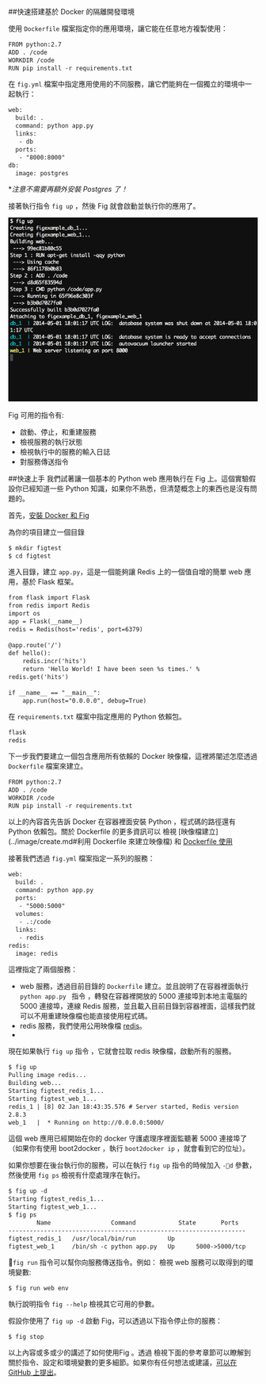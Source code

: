 ##快速搭建基於 Docker 的隔離開發環境

使用 `Dockerfile` 檔案指定你的應用環境，讓它能在任意地方複製使用：

```
FROM python:2.7
ADD . /code
WORKDIR /code
RUN pip install -r requirements.txt
```

在 `fig.yml` 檔案中指定應用使用的不同服務，讓它們能夠在一個獨立的環境中一起執行：

```
web:
  build: .
  command: python app.py
  links:
   - db
  ports:
   - "8000:8000"
db:
  image: postgres
```
**注意不需要再額外安裝 Postgres 了！*

接著執行指令 `fig up` ，然後 Fig 就會啟動並執行你的應用了。

![Docker](../_images/fig-example-large.png)

Fig 可用的指令有:

* 啟動、停止，和重建服務
*  檢視服務的執行狀態
*  檢視執行中的服務的輸入日誌
* 對服務傳送指令

##快速上手
我們試著讓一個基本的 Python web 應用執行在 Fig 上。這個實驗假設你已經知道一些 Python 知識，如果你不熟悉，但清楚概念上的東西也是沒有問題的。

首先，[安裝 Docker 和 Fig](install.md)

為你的項目建立一個目錄

```
$ mkdir figtest
$ cd figtest
```
進入目錄，建立 `app.py`，這是一個能夠讓 Redis 上的一個值自增的簡單 web 應用，基於 Flask 框架。

```
from flask import Flask
from redis import Redis
import os
app = Flask(__name__)
redis = Redis(host='redis', port=6379)

@app.route('/')
def hello():
    redis.incr('hits')
    return 'Hello World! I have been seen %s times.' % redis.get('hits')

if __name__ == "__main__":
    app.run(host="0.0.0.0", debug=True)
```
在 `requirements.txt` 檔案中指定應用的 Python 依賴包。

```
flask
redis
```
下一步我們要建立一個包含應用所有依賴的 Docker 映像檔，這裡將闡述怎麼透過 `Dockerfile` 檔案來建立。

```
FROM python:2.7
ADD . /code
WORKDIR /code
RUN pip install -r requirements.txt
```
以上的內容首先告訴 Docker 在容器裡面安裝 Python ，程式碼的路徑還有Python 依賴包。關於 Dockerfile 的更多資訊可以 檢視 [映像檔建立](../image/create.md#利用 Dockerfile 來建立映像檔) 和 [Dockerfile 使用](../dockerfile/README.md)

接著我們透過 `fig.yml` 檔案指定一系列的服務：

```
web:
  build: .
  command: python app.py
  ports:
   - "5000:5000"
  volumes:
   - .:/code
  links:
   - redis
redis:
  image: redis
  ```
這裡指定了兩個服務：

* web 服務，透過目前目錄的 `Dockerfile` 建立。並且說明了在容器裡面執行`python app.py ` 指令 ，轉發在容器裡開放的 5000 連接埠到本地主電腦的 5000 連接埠，連線 Redis 服務，並且載入目前目錄到容器裡面，這樣我們就可以不用重建映像檔也能直接使用程式碼。
* redis 服務，我們使用公用映像檔 [redis](https://registry.hub.docker.com/_/redis/)。
*
現在如果執行 `fig up` 指令 ，它就會拉取 redis 映像檔，啟動所有的服務。

```
$ fig up
Pulling image redis...
Building web...
Starting figtest_redis_1...
Starting figtest_web_1...
redis_1 | [8] 02 Jan 18:43:35.576 # Server started, Redis version 2.8.3
web_1   |  * Running on http://0.0.0.0:5000/
```
這個 web 應用已經開始在你的 docker 守護處理序裡面監聽著 5000 連接埠了（如果你有使用 boot2docker ，執行 `boot2docker ip` ，就會看到它的位址）。

如果你想要在後台執行你的服務，可以在執行 `fig up` 指令的時候加入 `-d` 參數，然後使用 `fig ps`  檢視有什麼處理序在執行。

```
$ fig up -d
Starting figtest_redis_1...
Starting figtest_web_1...
$ fig ps
        Name                 Command            State       Ports
-------------------------------------------------------------------
figtest_redis_1   /usr/local/bin/run         Up
figtest_web_1     /bin/sh -c python app.py   Up      5000->5000/tcp
```

`fig run` 指令可以幫你向服務傳送指令。例如： 檢視 web 服務可以取得到的環境變數:

```
$ fig run web env
```
執行說明指令 `fig --help`  檢視其它可用的參數。

假設你使用了 `fig up -d` 啟動 Fig，可以透過以下指令停止你的服務：

```
$ fig stop
```
以上內容或多或少的講述了如何使用Fig 。透過 檢視下面的參考章節可以瞭解到關於指令、設定和環境變數的更多細節。如果你有任何想法或建議，[可以在 GitHub 上提出](https://github.com/docker/fig)。

